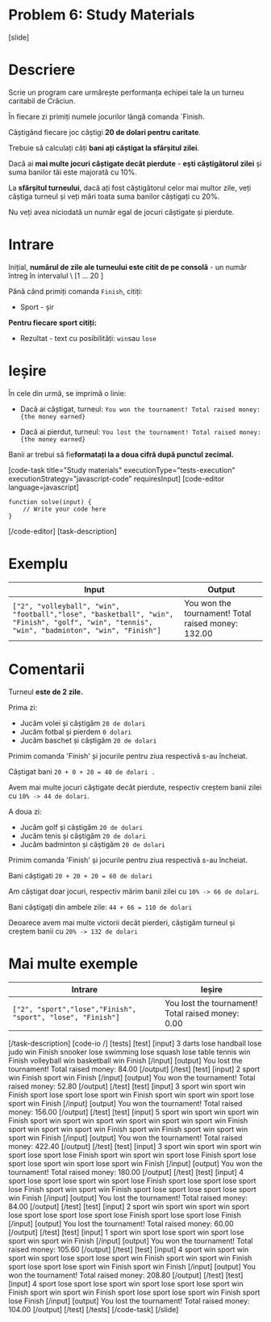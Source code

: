 # Problem 6: Study Materials

[slide]

# Descriere
Scrie un program care urmărește performanța echipei tale la un turneu caritabil de Crăciun.

În fiecare zi primiți numele jocurilor lângă comanda `Finish.

Câștigând fiecare joc câștigi **20 de dolari pentru caritate**.

Trebuie să calculați câți **bani ați câștigat la sfârșitul zilei**.

Dacă ai **mai multe jocuri câștigate decât pierdute** - **ești câștigătorul zilei** și suma banilor tăi este majorată cu 10%.

La **sfârșitul turneului**, dacă ați fost câștigătorul celor mai multor zile, veți câștiga turneul și veți mări toata suma banilor câștigați cu 20%.

Nu veți avea niciodată un număr egal de jocuri câștigate și pierdute.


# Intrare
Inițial, **numărul de zile ale turneului este citit de pe consolă** - un număr întreg în intervalul \ [1 ... 20 \]

Până când primiți comanda `Finish`, citiți:

- Sport - șir

**Pentru fiecare sport citiți:**

- Rezultat - text cu posibilități: `win`sau `lose`


# Ieșire

În cele din urmă, se imprimă o linie:

- Dacă ai câștigat, turneul: `You won the tournament! Total raised money: {the money earned}`

- Dacă ai pierdut, turneul: `You lost the tournament! Total raised money: {the money earned}`

Banii ar trebui să fie**formatați la a doua cifră după punctul zecimal.**


[code-task title="Study materials" executionType="tests-execution" executionStrategy="javascript-code" requiresInput]
[code-editor language=javascript]
```
function solve(input) {
	// Write your code here
}
```
[/code-editor]
[task-description]

# Exemplu

| **Input** | **Output** |
| --- | --- |
|`["2", "volleyball", "win", "football","lose", "basketball", "win", "Finish", "golf", "win", "tennis", "win", "badminton", "win", "Finish"]` | You won the tournament! Total raised money: 132.00 |

# Comentarii

Turneul **este de 2 zile.**

Prima zi:

- Jucăm volei și câștigăm `20 de dolari`
- Jucăm fotbal și pierdem `0 dolari`
- Jucăm baschet și câștigăm `20 de dolari`

Primim comanda 'Finish' și jocurile pentru ziua respectivă s-au încheiat.

Câștigat bani `20 + 0 + 20 = 40 de dolari .`

Avem mai multe jocuri câștigate decât pierdute, respectiv creștem banii zilei cu `10% -> 44 de dolari`.

A doua zi:

- Jucăm golf și câștigăm `20 de dolari`
- Jucăm tenis și câștigăm `20 de dolari`
- Jucăm badminton și câștigăm `20 de dolari`

Primim comanda 'Finish' și jocurile pentru ziua respectivă s-au încheiat.

Bani câștigati  `20 + 20 + 20 = 60 de dolari`

Am câștigat doar jocuri, respectiv mărim banii zilei cu `10% -> 66 de dolari`.

Bani câștigați  din ambele zile: `44 + 66 = 110 de dolari`

Deoarece avem mai multe victorii decât pierderi, câștigăm turneul și creștem banii cu `20% -> 132 de dolari`

# Mai multe exemple

|**Intrare**|**Ieșire**|
| --- | --- |
|`["2", "sport","lose","Finish", "sport", "lose", "Finish"]` | You lost the tournament! Total raised money: 0.00|
 
[/task-description]
[code-io /]
[tests]
[test]
[input]
3
darts
lose
handball
lose
judo
win
Finish
snooker
lose
swimming
lose
squash
lose
table tennis
win
Finish
volleyball
win
basketball
win
Finish
[/input]
[output]
You lost the tournament! Total raised money: 84.00
[/output]
[/test]
[test]
[input]
2
sport
win
Finish
sport
win
Finish
[/input]
[output]
You won the tournament! Total raised money: 52.80
[/output]
[/test]
[test]
[input]
3
sport
win
sport
win
Finish
sport
lose
sport
lose
sport
win
Finish
sport
win
sport
win
sport
lose
sport
win
Finish
[/input]
[output]
You won the tournament! Total raised money: 156.00
[/output]
[/test]
[test]
[input]
5
sport
win
sport
win
sport
win
Finish
sport
win
sport
win
sport
win
sport
win
sport
win
sport
win
Finish
sport
win
sport
win
sport
win
Finish
sport
win
Finish
sport
win
sport
win
sport
win
Finish
[/input]
[output]
You won the tournament! Total raised money: 422.40
[/output]
[/test]
[test]
[input]
3
sport
win
sport
win
sport
win
sport
lose
sport
lose
Finish
sport
win
sport
win
sport
lose
Finish
sport
lose
sport
lose
sport
win
sport
lose
sport
win
Finish
[/input]
[output]
You won the tournament! Total raised money: 180.00
[/output]
[/test]
[test]
[input]
4
sport
lose
sport
lose
sport
win
sport
lose
Finish
sport
lose
sport
lose
sport
lose
Finish
sport
win
sport
win
Finish
sport
lose
sport
lose
sport
lose
sport
win
Finish
[/input]
[output]
You lost the tournament! Total raised money: 84.00
[/output]
[/test]
[test]
[input]
2
sport
win
sport
win
sport
win
sport
lose
sport
lose
sport
lose
sport
lose
Finish
sport
lose
sport
lose
Finish
[/input]
[output]
You lost the tournament! Total raised money: 60.00
[/output]
[/test]
[test]
[input]
1
sport
win
sport
lose
sport
win
sport
lose
sport
win
sport
win
Finish
[/input]
[output]
You won the tournament! Total raised money: 105.60
[/output]
[/test]
[test]
[input]
4
sport
win
sport
win
sport
win
sport
lose
sport
lose
sport
win
Finish
sport
win
sport
win
Finish
sport
lose
sport
lose
sport
win
Finish
sport
win
Finish
[/input]
[output]
You won the tournament! Total raised money: 208.80
[/output]
[/test]
[test]
[input]
4
sport
lose
sport
lose
sport
win
sport
lose
sport
lose
sport
win
Finish
sport
win
sport
win
Finish
sport
lose
sport
lose
sport
win
Finish
sport
lose
Finish
[/input]
[output]
You lost the tournament! Total raised money: 104.00
[/output]
[/test]
[/tests]
[/code-task]
[/slide]